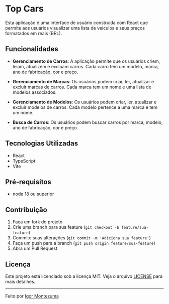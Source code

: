 # Top Cars

Esta aplicação é uma interface de usuário construída com React que permite aos usuários visualizar uma lista de veículos e seus preços formatados em reais (BRL).

## Funcionalidades

- **Gerenciamento de Carros**: A aplicação permite que os usuários criem, leiam, atualizem e excluam carros. Cada carro tem um modelo, marca, ano de fabricação, cor e preço.

- **Gerenciamento de Marcas**: Os usuários podem criar, ler, atualizar e excluir marcas de carros. Cada marca tem um nome e uma lista de modelos associados.

- **Gerenciamento de Modelos**: Os usuários podem criar, ler, atualizar e excluir modelos de carros. Cada modelo pertence a uma marca e tem um nome.

- **Busca de Carros**: Os usuários podem buscar carros por marca, modelo, ano de fabricação, cor e preço.

## Tecnologias Utilizadas

- React
- TypeScript
- Vite
  
## Pré-requisitos

- node 18 ou superior

## Contribuição

1. Faça um fork do projeto
2. Crie uma branch para sua feature (`git checkout -b feature/sua-feature`)
3. Commite suas alterações (`git commit -m 'Adiciona sua feature'`)
4. Faça um push para a branch (`git push origin feature/sua-feature`)
5. Abra um Pull Request

## Licença

Este projeto está licenciado sob a licença MIT. Veja o arquivo [LICENSE](LICENSE) para mais detalhes.

---

Feito por [Igor Montezuma](https://github.com/igor-montezuma-dev)
